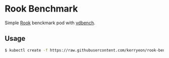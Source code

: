 # Rook Benchmark

Simple [Rook]() benckmark pod with [vdbench](https://www.oracle.com/downloads/server-storage/vdbench-downloads.html).

## Usage

``` bash
$ kubectl create -f https://raw.githubusercontent.com/kerryeon/rook-bench/master/rook-bench.yaml
```

